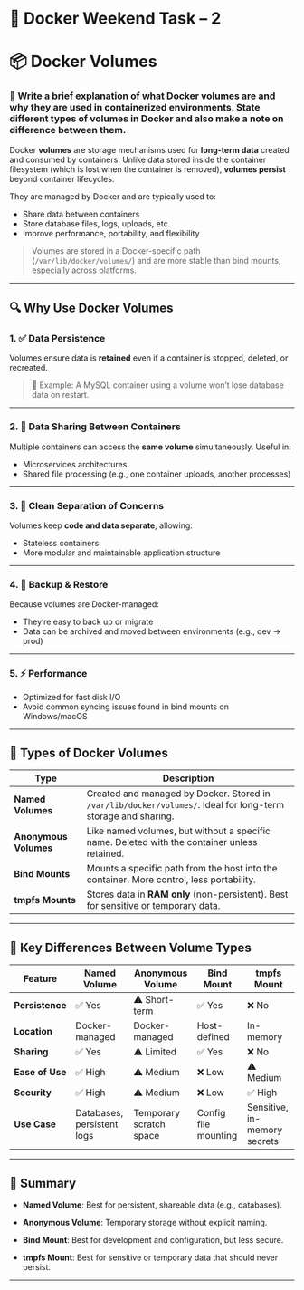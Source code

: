 # 🐳 Docker Weekend Task – 2

# 📦 Docker Volumes

### 📄 Write a brief explanation of what Docker volumes are and why they are used in containerized environments. State different types of volumes in Docker and also make a note on difference between them. 

Docker **volumes** are storage mechanisms used for **long-term data** created and consumed by containers. Unlike data stored inside the container filesystem (which is lost when the container is removed), **volumes persist** beyond container lifecycles.

They are managed by Docker and are typically used to:
- Share data between containers
- Store database files, logs, uploads, etc.
- Improve performance, portability, and flexibility

> Volumes are stored in a Docker-specific path (`/var/lib/docker/volumes/`) and are more stable than bind mounts, especially across platforms.

---

## 🔍 Why Use Docker Volumes

### 1. ✅ Data Persistence
Volumes ensure data is **retained** even if a container is stopped, deleted, or recreated.

> 📌 Example: A MySQL container using a volume won’t lose database data on restart.

---

### 2. 🔄 Data Sharing Between Containers
Multiple containers can access the **same volume** simultaneously. Useful in:
- Microservices architectures
- Shared file processing (e.g., one container uploads, another processes)

---

### 3. 🧱 Clean Separation of Concerns
Volumes keep **code and data separate**, allowing:
- Stateless containers
- More modular and maintainable application structure

---

### 4. 💾 Backup & Restore
Because volumes are Docker-managed:
- They’re easy to back up or migrate
- Data can be archived and moved between environments (e.g., dev → prod)

---

### 5. ⚡ Performance
- Optimized for fast disk I/O
- Avoid common syncing issues found in bind mounts on Windows/macOS

---

## 📂 Types of Docker Volumes

| Type              | Description                                                                 |
|-------------------|-----------------------------------------------------------------------------|
| **Named Volumes** | Created and managed by Docker. Stored in `/var/lib/docker/volumes/`. Ideal for long-term storage and sharing. |
| **Anonymous Volumes** | Like named volumes, but without a specific name. Deleted with the container unless retained. |
| **Bind Mounts**   | Mounts a specific path from the host into the container. More control, less portability. |
| **tmpfs Mounts**  | Stores data in **RAM only** (non-persistent). Best for sensitive or temporary data. |

---

## 🔁 Key Differences Between Volume Types

| Feature         | Named Volume | Anonymous Volume | Bind Mount | tmpfs Mount |
|----------------|--------------|------------------|------------|-------------|
| **Persistence** | ✅ Yes       | ⚠️ Short-term     | ✅ Yes     | ❌ No       |
| **Location**    | Docker-managed | Docker-managed | Host-defined | In-memory  |
| **Sharing**     | ✅ Yes       | ⚠️ Limited        | ✅ Yes     | ❌ No       |
| **Ease of Use** | ✅ High      | ⚠️ Medium         | ❌ Low     | ⚠️ Medium   |
| **Security**    | ✅ High      | ⚠️ Medium         | ❌ Low     | ✅ High     |
| **Use Case**    | Databases, persistent logs | Temporary scratch space | Config file mounting | Sensitive, in-memory secrets |

---

## 📝 Summary

- **Named Volume**: Best for persistent, shareable data (e.g., databases).

- **Anonymous Volume**: Temporary storage without explicit naming.
- **Bind Mount**: Best for development and configuration, but less secure.
- **tmpfs Mount**: Best for sensitive or temporary data that should never persist.

---


